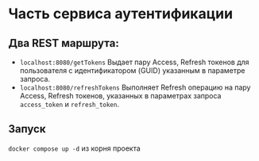 # Часть сервиса аутентификации

## Два REST маршрута:
* ```localhost:8080/getTokens``` Выдает пару Access, Refresh токенов для пользователя с идентификатором (GUID) указанным в параметре запроса.
* ```localhost:8080/refreshTokens``` Выполняет Refresh операцию на пару Access, Refresh токенов, указанных в параметрах запроса ```access_token``` и ```refresh_token```.

## Запуск
```docker compose up -d``` из корня проекта